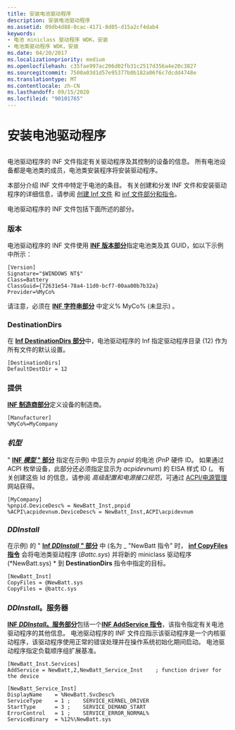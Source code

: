 ```yaml
---
title: 安装电池驱动程序
description: 安装电池驱动程序
ms.assetid: 09db4d88-0cac-4171-8d05-d15a2cf4dab4
keywords:
- 电池 miniclass 驱动程序 WDK，安装
- 电池类驱动程序 WDK，安装
ms.date: 04/20/2017
ms.localizationpriority: medium
ms.openlocfilehash: c35fae997ac206d02fb31c2517d356a4e20c3827
ms.sourcegitcommit: 7500a03d1d57e95377b0b182a06f6c7dcdd4748e
ms.translationtype: MT
ms.contentlocale: zh-CN
ms.lasthandoff: 09/15/2020
ms.locfileid: "90101765"
---
```

# <a name="installing-a-battery-driver"></a>安装电池驱动程序


## <span id="ddk_installing_a_battery_driver_dg"></span><span id="DDK_INSTALLING_A_BATTERY_DRIVER_DG"></span>


电池驱动程序的 INF 文件指定有关驱动程序及其控制的设备的信息。 所有电池设备都是电池类的成员，电池类安装程序将安装驱动程序。

本部分介绍 INF 文件中特定于电池的条目。 有关创建和分发 INF 文件和安装驱动程序的详细信息，请参阅 [创建 Inf 文件](../install/overview-of-inf-files.md) 和 [inf 文件部分和指令](../install/index.md)。

电池驱动程序的 INF 文件包括下面所述的部分。

### <a name="span-idversionspanspan-idversionspanspan-idversionspanversion"></a><span id="Version"></span><span id="version"></span><span id="VERSION"></span>版本

电池驱动程序的 INF 文件使用 [**INF 版本部分**](../install/inf-version-section.md)指定电池类及其 GUID，如以下示例中所示：

``` syntax
[Version]
Signature="$WINDOWS NT$"
Class=Battery
ClassGuid={72631e54-78a4-11d0-bcf7-00aa00b7b32a}
Provider=%MyCo%
```

请注意，必须在 [**INF 字符串部分**](../install/inf-strings-section.md) 中定义% MyCo% (未显示) 。

### <a name="span-iddestinationdirsspanspan-iddestinationdirsspanspan-iddestinationdirsspandestinationdirs"></a><span id="DestinationDirs"></span><span id="destinationdirs"></span><span id="DESTINATIONDIRS"></span>DestinationDirs

在 [**Inf DestinationDirs 部分**](../install/inf-destinationdirs-section.md)中，电池驱动程序的 Inf 指定驱动程序目录 (12) 作为所有文件的默认设置。

``` syntax
[DestinationDirs]
DefaultDestDir = 12
```

### <a name="span-idmanufacturerspanspan-idmanufacturerspanspan-idmanufacturerspanmanufacturer"></a><span id="Manufacturer"></span><span id="manufacturer"></span><span id="MANUFACTURER"></span>提供

[**INF 制造商部分**](../install/inf-manufacturer-section.md)定义设备的制造商。

``` syntax
[Manufacturer]
%MyCo%=MyCompany
```

### <a name="span-idmodelsspanspan-idmodelsspanspan-idmodelsspanmodels"></a><span id="Models"></span><span id="models"></span><span id="MODELS"></span>*机型*

" [**INF *模型* " 部分**](../install/inf-models-section.md) 指定在示例) 中显示为 *pnpid* 的电池 (PnP 硬件 ID。 如果通过 ACPI 枚举设备，此部分还必须指定显示为 *acpidevnum*) 的 EISA 样式 ID (。 有关创建这些 Id 的信息，请参阅 *高级配置和电源接口规范*，可通过 [ACPI/电源管理](https://uefi.org/acpi/specs) 网站获得。

``` syntax
[MyCompany]
%pnpid.DeviceDesc% = NewBatt_Inst,pnpid
%ACPI\acpidevnum.DeviceDesc% = NewBatt_Inst,ACPI\acpidevnum
```

### <a name="span-idddinstallspanspan-idddinstallspanspan-idddinstallspanddinstall"></a><span id="DDInstall"></span><span id="ddinstall"></span><span id="DDINSTALL"></span>*DDInstall*

在示例) 的 " [**Inf *DDInstall* " 部分**](../install/inf-ddinstall-section.md) 中 (名为 \_ "NewBatt 指令" 时， [**inf CopyFiles 指令**](../install/inf-copyfiles-directive.md) 会将电池类驱动程序 (*Battc.sys*) 并将新的 miniclass 驱动程序 (*NewBatt.sys) * 到 **DestinationDirs** 指令中指定的目标。

``` syntax
[NewBatt_Inst]
CopyFiles = @NewBatt.sys
CopyFiles = @battc.sys
```

### <a name="span-idddinstallservicesspanspan-idddinstallservicesspanspan-idddinstallservicesspanddinstallservices"></a><span id="DDInstall.Services"></span><span id="ddinstall.services"></span><span id="DDINSTALL.SERVICES"></span>*DDInstall*。服务器

[**INF *DDInstall*。服务部分**](../install/inf-ddinstall-services-section.md)包括一个[**INF AddService 指令**](../install/inf-addservice-directive.md)，该指令指定有关电池驱动程序的其他信息。 电池驱动程序的 INF 文件应指示该驱动程序是一个内核驱动程序，该驱动程序使用正常的错误处理并在操作系统初始化期间启动。 电池驱动程序指定负载顺序组扩展基准。

``` syntax
[NewBatt_Inst.Services]
AddService = NewBatt,2,NewBatt_Service_Inst    ; function driver for the device
 
[NewBatt_Service_Inst]
DisplayName    = %NewBatt.SvcDesc%
ServiceType    = 1 ;    SERVICE_KERNEL_DRIVER
StartType      = 3 ;    SERVICE_DEMAND_START
ErrorControl   = 1 ;    SERVICE_ERROR_NORMAL%
ServiceBinary  = %12%\NewBatt.sys
```

